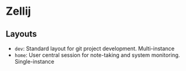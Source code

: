 # Zellij

## Layouts

- `dev`: Standard layout for git project development. Multi-instance
- `home`: User central session for note-taking and system monitoring.
Single-instance
